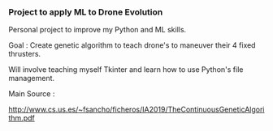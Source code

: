 ### Project to apply ML to Drone Evolution

Personal project to improve my Python and ML skills.

Goal : Create genetic algorithm to teach drone's to maneuver their 4 fixed thrusters.

Will involve teaching myself Tkinter and learn how to use Python's file management. 



Main Source : 

<http://www.cs.us.es/~fsancho/ficheros/IA2019/TheContinuousGeneticAlgorithm.pdf>
